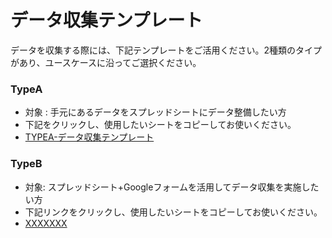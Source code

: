 # データ収集テンプレート
データを収集する際には、下記テンプレートをご活用ください。2種類のタイプがあり、ユースケースに沿ってご選択ください。

### TypeA 
- 対象 : 手元にあるデータをスプレッドシートにデータ整備したい方
- 下記をクリックし、使用したいシートをコピーしてお使いください。
- [TYPEA-データ収集テンプレート](https://docs.google.com/spreadsheets/d/1rTLe6Ya76OMVyNPpDyjcvtKeqmWCXzRFbmNdThgNv4o/edit?gid=0#gid=0)


### TypeB 
- 対象: スプレッドシート+Googleフォームを活用してデータ収集を実施したい方
- 下記リンクをクリックし、使用したいシートをコピーしてお使いください。
- [XXXXXXX]()

